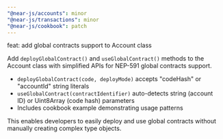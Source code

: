 ```yaml
---
"@near-js/accounts": minor
"@near-js/transactions": minor
"@near-js/cookbook": patch
---
```


feat: add global contracts support to Account class

Add `deployGlobalContract()` and `useGlobalContract()` methods to the Account class with simplified APIs for NEP-591 global contracts support.

- `deployGlobalContract(code, deployMode)` accepts "codeHash" or "accountId" string literals
- `useGlobalContract(contractIdentifier)` auto-detects string (account ID) or Uint8Array (code hash) parameters
- Includes cookbook example demonstrating usage patterns

This enables developers to easily deploy and use global contracts without manually creating complex type objects.